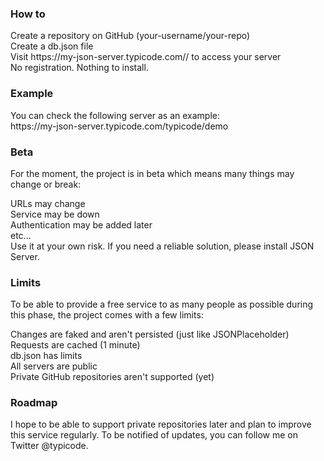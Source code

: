 <h3>How to </h3>
Create a repository on GitHub (your-username/your-repo) <br>
Create a db.json file <br>
Visit https://my-json-server.typicode.com/<your-username>/<your-repo> to access your server <br>
No registration. Nothing to install. <br>

<h3>Example</h3>
You can check the following server as an example: <br>
https://my-json-server.typicode.com/typicode/demo <br>

<h3>Beta </h3>
For the moment, the project is in beta which means many things may change or break:<br>

URLs may change<br>
Service may be down<br>
Authentication may be added later<br>
etc...<br>
Use it at your own risk. If you need a reliable solution, please install JSON Server.<br>

<h3>Limits </h3>
To be able to provide a free service to as many people as possible during this phase, the project comes with a few limits:<br>

Changes are faked and aren't persisted (just like JSONPlaceholder)<br>
Requests are cached (1 minute)<br>
db.json has limits<br>
All servers are public<br>
Private GitHub repositories aren't supported (yet)<br>

<h3>Roadmap</h3>
I hope to be able to support private repositories later and plan to improve this service regularly. To be notified of updates, you can follow me on Twitter @typicode.
